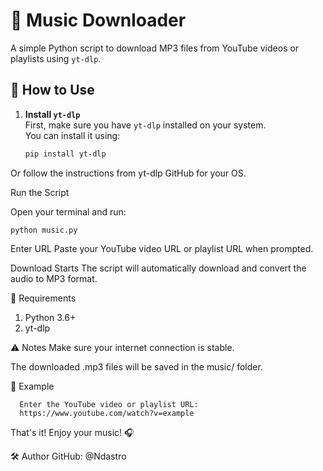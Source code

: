 # 🎵 Music Downloader

A simple Python script to download MP3 files from YouTube videos or playlists using `yt-dlp`.

## 🚀 How to Use

1. **Install `yt-dlp`**  
   First, make sure you have `yt-dlp` installed on your system.  
   You can install it using:

   ```bash
   pip install yt-dlp

Or follow the instructions from yt-dlp GitHub for your OS.

Run the Script

Open your terminal and run:

    python music.py

Enter URL
Paste your YouTube video URL or playlist URL when prompted.

Download Starts
The script will automatically download and convert the audio to MP3 format.


📁 Requirements
1. Python 3.6+
2. yt-dlp


⚠️ Notes
Make sure your internet connection is stable.

The downloaded .mp3 files will be saved in the music/ folder.

📌 Example

      Enter the YouTube video or playlist URL:
      https://www.youtube.com/watch?v=example

That's it! Enjoy your music! 🎧


🛠 Author
GitHub: @Ndastro
